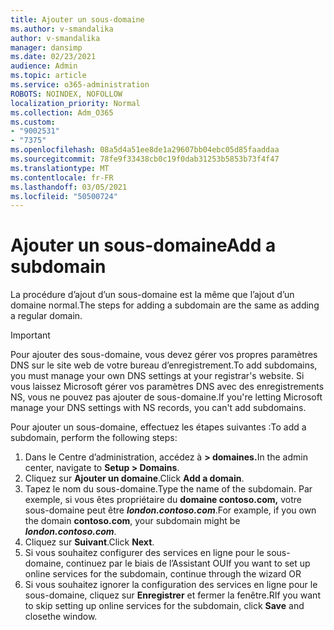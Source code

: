 ```yaml
---
title: Ajouter un sous-domaine
ms.author: v-smandalika
author: v-smandalika
manager: dansimp
ms.date: 02/23/2021
audience: Admin
ms.topic: article
ms.service: o365-administration
ROBOTS: NOINDEX, NOFOLLOW
localization_priority: Normal
ms.collection: Adm_O365
ms.custom:
- "9002531"
- "7375"
ms.openlocfilehash: 08a5d4a51ee8de1a29607bb04ebc05d85faaddaa
ms.sourcegitcommit: 78fe9f33438cb0c19f0dab31253b5853b73f4f47
ms.translationtype: MT
ms.contentlocale: fr-FR
ms.lasthandoff: 03/05/2021
ms.locfileid: "50500724"
---
```

# <a name="add-a-subdomain"></a><span data-ttu-id="f5f42-102">Ajouter un sous-domaine</span><span class="sxs-lookup"><span data-stu-id="f5f42-102">Add a subdomain</span></span>

<span data-ttu-id="f5f42-103">La procédure d’ajout d’un sous-domaine est la même que l’ajout d’un domaine normal.</span><span class="sxs-lookup"><span data-stu-id="f5f42-103">The steps for adding a subdomain are the same as adding a regular domain.</span></span> 

> [!IMPORTANT]
> <span data-ttu-id="f5f42-104">Pour ajouter des sous-domaine, vous devez gérer vos propres paramètres DNS sur le site web de votre bureau d’enregistrement.</span><span class="sxs-lookup"><span data-stu-id="f5f42-104">To add subdomains, you must manage your own DNS settings at your registrar's website.</span></span> <span data-ttu-id="f5f42-105">Si vous laissez Microsoft gérer vos paramètres DNS avec des enregistrements NS, vous ne pouvez pas ajouter de sous-domaine.</span><span class="sxs-lookup"><span data-stu-id="f5f42-105">If you're letting Microsoft manage your DNS settings with NS records, you can't add subdomains.</span></span> 

<span data-ttu-id="f5f42-106">Pour ajouter un sous-domaine, effectuez les étapes suivantes :</span><span class="sxs-lookup"><span data-stu-id="f5f42-106">To add a subdomain, perform the following steps:</span></span>

1. <span data-ttu-id="f5f42-107">Dans le Centre d’administration, accédez à **> domaines.**</span><span class="sxs-lookup"><span data-stu-id="f5f42-107">In the admin center, navigate to **Setup > Domains**.</span></span>
2. <span data-ttu-id="f5f42-108">Cliquez sur **Ajouter un domaine**.</span><span class="sxs-lookup"><span data-stu-id="f5f42-108">Click **Add a domain**.</span></span>
3. <span data-ttu-id="f5f42-109">Tapez le nom du sous-domaine.</span><span class="sxs-lookup"><span data-stu-id="f5f42-109">Type the name of the subdomain.</span></span> <span data-ttu-id="f5f42-110">Par exemple, si vous êtes propriétaire du **domaine contoso.com,** votre sous-domaine peut être **_london.contoso.com_**.</span><span class="sxs-lookup"><span data-stu-id="f5f42-110">For example, if you own the domain **contoso.com**, your subdomain might be **_london.contoso.com_**.</span></span>
4. <span data-ttu-id="f5f42-111">Cliquez sur **Suivant**.</span><span class="sxs-lookup"><span data-stu-id="f5f42-111">Click **Next**.</span></span>
5. <span data-ttu-id="f5f42-112">Si vous souhaitez configurer des services en ligne pour le sous-domaine, continuez par le biais de l’Assistant OU</span><span class="sxs-lookup"><span data-stu-id="f5f42-112">If you want to set up online services for the subdomain, continue through the wizard OR</span></span>
6. <span data-ttu-id="f5f42-113">Si vous souhaitez ignorer la configuration des services en ligne pour le sous-domaine, cliquez sur **Enregistrer** et fermer la fenêtre.</span><span class="sxs-lookup"><span data-stu-id="f5f42-113">RIf you want to skip setting up online services for the subdomain, click **Save** and closethe window.</span></span>

